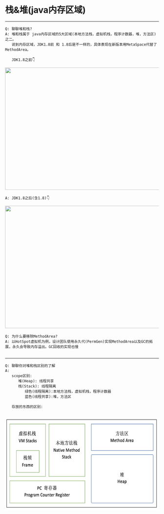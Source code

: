 # 栈&堆(java内存区域)
---

```
Q: 聊聊堆和栈?
A: 堆和栈属于 java内存区域的5大区域(本地方法栈，虚拟机栈，程序计数器，堆，方法区)之二。
   说到内存区域，JDK1.8前 和 1.8后是不一样的，具体表现在新版本用MetaSpace代替了MethodArea。

   JDK1.8之前👇
```
<p align="center">
  <img src="https://image-static.segmentfault.com/149/412/1494128630-d676bb0118026f8c_fix732" width="700" height="400">
</p>

```
A: JDK1.8之后(含1.8)👇
```

<p align="center">
  <img src="https://image-static.segmentfault.com/204/639/2046396098-6f30a13744cb5bf7_fix732" width="700" height="400">
</p>

```
Q: 为什么要移除MethodArea?
A: 以HotSpot虚拟机为例，设计团队使用永久代(PermGen)实现MethodArea以及GC的拓展，永久会导致内存溢出。GC回收的实现也慢
   
```
---

```
Q: 聊聊你对堆和栈区别的了解
A:
   scope区别:
      堆(Heap): 线程共享
      栈(Stack): 线程隔离
         绿色(线程隔离):本地方法栈，虚拟机栈，程序计数器
         蓝色(线程共享):堆，方法区
         
   存放的东西的区别:
      
```

<p align="center">
  <img src="https://raw.githubusercontent.com/IDGAQ/Super_Cool_Notes/main/Stack%26Heap1.png" width="640" height="300">
</p>


